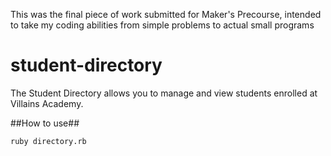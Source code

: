 This was the final piece of work submitted for Maker's Precourse, intended to take my coding abilities from simple problems to actual small programs

# student-directory

The Student Directory allows you to manage and view students enrolled at Villains Academy. 

##How to use##

```shell
ruby directory.rb
```




